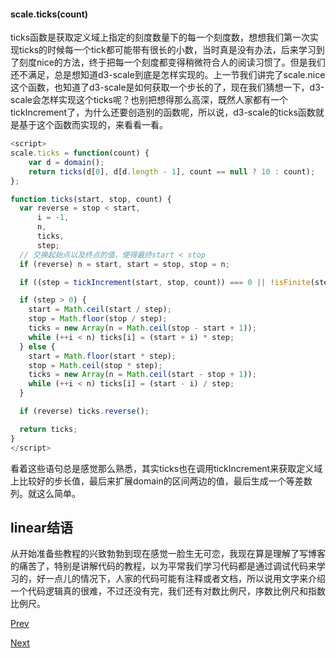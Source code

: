 #### scale.ticks(count)

ticks函数是获取定义域上指定的刻度数量下的每一个刻度数，想想我们第一次实现ticks的时候每一个tick都可能带有很长的小数，当时真是没有办法，后来学习到了刻度nice的方法，终于把每一个刻度都变得稍微符合人的阅读习惯了。但是我们还不满足，总是想知道d3-scale到底是怎样实现的。上一节我们讲完了scale.nice这个函数，也知道了d3-scale是如何获取一个步长的了，现在我们猜想一下，d3-scale会怎样实现这个ticks呢？也别把想得那么高深，既然人家都有一个tickIncrement了，为什么还要创造别的函数呢，所以说，d3-scale的ticks函数就是基于这个函数而实现的，来看看一看。

```Javascript
<script>
scale.ticks = function(count) {
	var d = domain();
	return ticks(d[0], d[d.length - 1], count == null ? 10 : count);
};

function ticks(start, stop, count) {
  var reverse = stop < start,
      i = -1,
      n,
      ticks,
      step;
  // 交换起始点以及终点的值，使得最终start < stop
  if (reverse) n = start, start = stop, stop = n;

  if ((step = tickIncrement(start, stop, count)) === 0 || !isFinite(step)) return [];

  if (step > 0) {
    start = Math.ceil(start / step);
    stop = Math.floor(stop / step);
    ticks = new Array(n = Math.ceil(stop - start + 1));
    while (++i < n) ticks[i] = (start + i) * step;
  } else {
    start = Math.floor(start * step);
    stop = Math.ceil(stop * step);
    ticks = new Array(n = Math.ceil(start - stop + 1));
    while (++i < n) ticks[i] = (start - i) / step;
  }

  if (reverse) ticks.reverse();

  return ticks;
}
</script>
```
看着这些语句总是感觉那么熟悉，其实ticks也在调用tickIncrement来获取定义域上比较好的步长值，最后来扩展domain的区间两边的值，最后生成一个等差数列。就这么简单。





## linear结语

从开始准备些教程的兴致勃勃到现在感觉一脸生无可恋，我现在算是理解了写博客的痛苦了，特别是讲解代码的教程，以为平常我们学习代码都是通过调试代码来学习的，好一点儿的情况下，人家的代码可能有注释或者文档，所以说用文字来介绍一个代码逻辑真的很难，不过还没有完，我们还有对数比例尺，序数比例尺和指数比例尺。

[Prev](d3_linear_5.md)

[Next](../Log/log_1.md)

